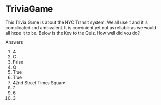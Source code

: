 # TriviaGame
This Trivia Game is about the NYC Transit system. We all use it and it is complicated and ambivalent. It is convinient yet not as reliable as we would all hope it to be. 
Below is the Key to the Quiz. How well did you do?

Answers
1. A
2. C
3. False
4. Q
5. True
6. True
7. 42nd Street Times Square
8. 2
9. 6
10. 3